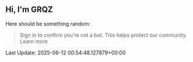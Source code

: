 ## Hi, I'm GRQZ
Here should be something random:  
> Sign in to confirm you're not a bot. This helps protect our community. Learn more


Last Update: 2025-06-12 00:54:48.127879+00:00
